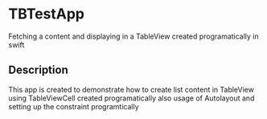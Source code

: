 # TBTestApp
Fetching a content and displaying in a TableView created programatically in swift 

## Description
This app is created to demonstrate how to create list content in TableView using TableViewCell created programatically also usage of Autolayout and setting up the constraint programtically

